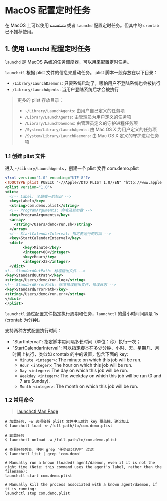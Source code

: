 # MacOS 配置定时任务

在 MacOS 上可以使用 ~~`crontab`~~ 或者 `launchd` 配置定时任务。但其中的 `crontab` 已不推荐使用。

## 1. 使用 `launchd` 配置定时任务

`launchd` 是 MacOS 系统的任务调度器，可以用来配置定时任务。

`launchctl` 根据 plist 文件的信息来启动任务。
plist 脚本一般存放在以下目录：

* `/Library/LaunchDaemons`: 只要系统启动了，哪怕用户不登陆系统也会被执行
* `/Library/LaunchAgents`: 当用户登陆系统后才会被执行

> 更多的 plist 存放目录：
>
> * `~/Library/LaunchAgents`: 由用户自己定义的任务项
> * `/Library/LaunchAgents`: 由管理员为用户定义的任务项
> * `/Library/LaunchDaemons`: 由管理员定义的守护进程任务项
> * `/System/Library/LaunchAgents`: 由 Mac OS X 为用户定义的任务项
> * `/System/Library/LaunchDaemons`: 由 Mac OS X 定义的守护进程任务项

### 1.1 创建 plist 文件

进入 `~/Library/LaunchAgents`，创建一个 plist 文件 com.demo.plist

```xml
<?xml version="1.0" encoding="UTF-8"?>
<!DOCTYPE plist PUBLIC "-//Apple//DTD PLIST 1.0//EN" "http://www.apple.com/DTDs/PropertyList-1.0.dtd">
<plist version="1.0">
<dict>
  <!-- Label: 全局唯一的标识 -->
  <key>Label</key>
  <string>com.demo.plist</string>
  <!-- ProgramArguments: 命令及其参数 -->
  <key>ProgramArguments</key>
  <array>
    <string>/Users/demo/run.sh</string>
  </array>
  <!-- StartCalendarInterval: 指定要运行的时间 -->
  <key>StartCalendarInterval</key>
  <dict>
        <key>Minute</key>
        <integer>00</integer>
        <key>Hour</key>
        <integer>22</integer>
  </dict>
<!-- StandardOutPath: 标准输出文件 -->
<key>StandardOutPath</key>
<string>/Users/demo/run.log</string>
<!-- StandardErrorPath: 标准错误输出文件，错误日志 -->
<key>StandardErrorPath</key>
<string>/Users/demo/run.err</string>
</dict>
</plist>
```

`launchctl` 通过配置文件指定执行周期和任务，`launchctl` 的最小时间间隔是 1s (crontab 为分钟)。

支持两种方式配置执行时间：

* "StartInterval": 指定脚本每间隔多长时间（单位：秒）执行一次；
* "StartCalendarInterval": 可以指定脚本在多少分钟、小时、天、星期几、月时间上执行，类似如 crontab 的中的设置，包含下面的 key:
  * `Minute <integer>`: The minute on which this job will be run.
  * `Hour <integer>`: The hour on which this job will be run.
  * `Day <integer>`: The day on which this job will be run.
  * `Weekday <integer>`: The weekday on which this job will be run (0 and 7 are Sunday).
  * `Month <integer>`: The month on which this job will be run.

### 1.2 常用命令

> [launchctl Man Page](https://ss64.com/mac/launchctl.html)

```shell
# 加载任务, -w 选项会将 plist 文件中无效的 key 覆盖掉，建议加上
$ launchctl load -w /full-path/to/com.demo.plist

# 卸载任务
$ launchctl unload -w /full-path/to/com.demo.plist

# 查看任务列表, 使用 grep '任务部分名字' 过滤
$ launchctl list | grep 'com.demo'

# Manually run a known (loaded) agent/daemon, even if it is not the right time (Note: this command uses the agent's label, rather than the filename):
launchctl start com.demo.plist

# Manually kill the process associated with a known agent/daemon, if it is running:
launchctl stop com.demo.plist
```
